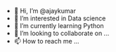 - 👋 Hi, I’m @ajaykumar
- 👀 I’m interested in Data science
- 🌱 I’m currently learning Python
- 💞️ I’m looking to collaborate on ...
- 📫 How to reach me ...

<!---
ajaykumar2222/ajaykumar2222 is a ✨ special ✨ repository because its `README.md` (this file) appears on your GitHub profile.
You can click the Preview link to take a look at your changes.
--->
